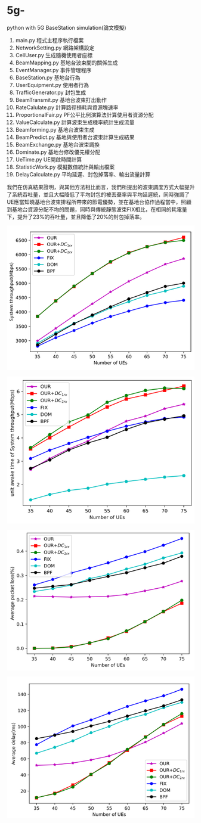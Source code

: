 # 5g-
python with 5G BaseStation simulation(論文模擬)

1. main.py 程式主程序執行檔案
2. NetworkSetting.py 網路架構設定
3. CellUser.py 生成隨機使用者座標
4. BeamMapping.py 基地台波束間的關係生成
5. EventManager.py 事件管理程序
6. BaseStation.py 基地台行為
7. UserEquipment.py 使用者行為
8. TrafficGenerator.py 封包生成
9. BeamTransmit.py 基地台波束打出動作
10. RateCalulate.py 計算路徑損耗與資源塊速率
11. ProportionalFair.py PF公平比例演算法計算使用者資源分配
12. ValueCalculate.py 計算波束生成機率統計生成流量
13. Beamforming.py 基地台波束生成
14. BeamPredict.py 基地與使用者台波束計算生成結果
15. BeamExchange.py 基地台波束調換
16. Dominate.py 基地台修改優先權分配
17. UeTime.py UE開啟時間計算
18. StatisticWork.py 模擬數值統計與輸出檔案
19. DelayCalculate.py 平均延遲、封包掉落率、輸出流量計算

我們在仿真結果證明，與其他方法相比而言，我們所提出的波束調度方式大幅提升了系統吞吐量，並且大幅降低了平均封包的被丟棄率與平均延遲統，同時強調了UE應當知曉基地台波束排程所帶來的節電優勢，並在基地台協作過程當中，照顧到基地台資源分配不均的問題，同時與傳統靜態波束FIX相比，在相同的耗電量下，提升了23%的吞吐量，並且降低了20%的封包掉落率。

![image](https://github.com/t87476909/5g-/blob/main/Simulation%20results/Figure_1.PNG)

![image](https://github.com/t87476909/5g-/blob/main/Simulation%20results/Figure_2.PNG)

![image](https://github.com/t87476909/5g-/blob/main/Simulation%20results/Figure_3.PNG)

![image](https://github.com/t87476909/5g-/blob/main/Simulation%20results/Figure_4.PNG)
